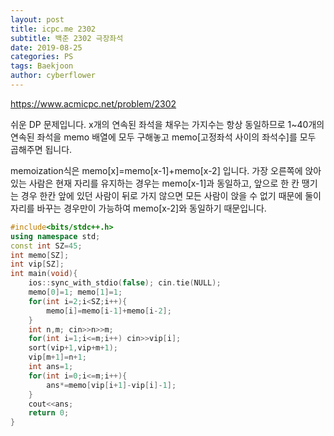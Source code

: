 ```yaml
---
layout: post
title: icpc.me 2302
subtitle: 백준 2302 극장좌석
date: 2019-08-25
categories: PS
tags: Baekjoon
author: cyberflower
---
```


<https://www.acmicpc.net/problem/2302>

쉬운 DP 문제입니다. x개의 연속된 좌석을 채우는 가지수는 항상 동일하므로 1~40개의 연속된 좌석을 memo 배열에 모두 구해놓고 memo[고정좌석 사이의 좌석수]를 모두 곱해주면 됩니다.

 memoization식은 memo[x]=memo[x-1]+memo[x-2] 입니다. 가장 오른쪽에 앉아있는 사람은 현재 자리를 유지하는 경우는 memo[x-1]과 동일하고, 앞으로 한 칸 땡기는 경우 한칸 앞에 있던 사람이 뒤로 가지 않으면 모든 사람이 앉을 수 없기 때문에 둘이 자리를 바꾸는 경우만이 가능하여 memo[x-2]와 동일하기 때문입니다.

```cpp
#include<bits/stdc++.h>
using namespace std;
const int SZ=45;
int memo[SZ];
int vip[SZ];
int main(void){
	ios::sync_with_stdio(false); cin.tie(NULL);
	memo[0]=1; memo[1]=1;
	for(int i=2;i<SZ;i++){
		memo[i]=memo[i-1]+memo[i-2];
	}
	int n,m; cin>>n>>m;
	for(int i=1;i<=m;i++) cin>>vip[i];
	sort(vip+1,vip+m+1);
	vip[m+1]=n+1;
	int ans=1;
	for(int i=0;i<=m;i++){
		ans*=memo[vip[i+1]-vip[i]-1];
	}
	cout<<ans;
	return 0;
}
```

